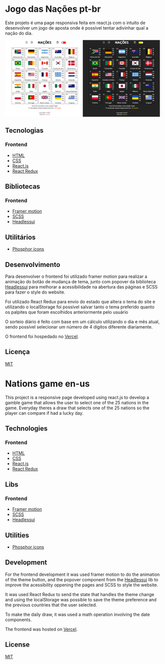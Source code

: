 # Jogo das Nações pt-br

Este projeto é uma page responsiva feita em react.js com o intuito de desenvolver um jogo de aposta onde é possível tentar adivinhar qual a nação do dia.

![Website frontpage](/web/src/assets/img/themeImg.png)

## Tecnologias

### Frontend
- [HTML](https://www.w3schools.com/html/)
- [CSS](https://www.w3schools.com/css/)
- [React.js](https://pt-br.reactjs.org/)
- [React Redux](https://react-redux.js.org/)

## Bibliotecas

### Frontend
- [Framer motion](https://www.framer.com/motion/)
- [SCSS](https://sass-lang.com/)
- [Headlessui](https://headlessui.dev/)

## Utilitários
- [Phosphor icons](https://phosphoricons.com/)

## Desenvolvimento

  Para desenvolver o frontend foi utilizado framer motion para realizar a animação do botão de mudança de tema, junto com popover da biblioteca [Headlessui](https://headlessui.dev/) para melhorar a acessibilidade na abertura das páginas e SCSS para fazer o style do website.

  Foi utilizado React Redux para envio do estado que altera o tema do site e utilizando o localStorage foi possível salvar tanto o tema preferido quanto os palpites que foram escolhidos anteriormente pelo usuário

  O sorteio diário é feito com base em um cálculo utilizando o dia e mês atual, sendo possível selecionar um número de 4 dígitos diferente diariamente.

O frontend foi hospedado no [Vercel](https://vercel.com/).


## Licença
[MIT](https://choosealicense.com/licenses/mit/)


# Nations game en-us

This project is a responsive page developed using react.js to develop a gamble game that allows the user to select one of the 25 nations in the game. Everyday theres a draw that selects one of the 25 nations so the player can compare if had a lucky day.

## Technologies

### Frontend
- [HTML](https://www.w3schools.com/html/)
- [CSS](https://www.w3schools.com/css/)
- [React.js](https://pt-br.reactjs.org/)
- [React Redux](https://react-redux.js.org/)


## Libs

### Frontend
- [Framer motion](https://www.framer.com/motion/)
- [SCSS](https://sass-lang.com/)
- [Headlessui](https://headlessui.dev/)



## Utilities
- [Phosphor icons](https://phosphoricons.com/)

## Development

For the frontend development it was used framer motion to do the animation of the theme button, and the popover component from the [Headlessui](https://headlessui.dev/) lib to improve the acessibility oppening the pages and SCSS to style the website.

It was used React Redux to send the state that handles the theme change and using the localStorage was possible to save the theme preference and the previous countries that the user selected. 

To make the daily draw, it was used a math operation involving  the date components.

The frontend was hosted on [Vercel](https://vercel.com/).


## License
[MIT](https://choosealicense.com/licenses/mit/)
